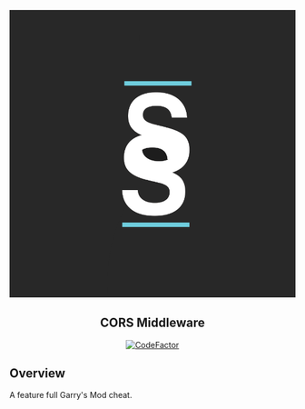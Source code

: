 <div align="center">

[![Sugoma Solutions](https://github.com/bify/suglua/blob/main/sswater.PNG)](https://sugoma.solutions/)

<h2>CORS Middleware</h2>

[![CodeFactor](https://www.codefactor.io/repository/github/bify/suglua/badge)](https://www.codefactor.io/repository/github/bify/suglua)

</div>

## Overview

A feature full Garry's Mod cheat.
